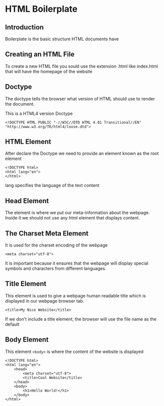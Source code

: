 # HTML Boilerplate

## Introduction

Boilerplate is the basic structure HTML documents have

## Creating an HTML File

To create a new HTML file you sould use the extension .html like index.html that will have the homepage of the website

## Doctype

The doctype tells the browser what version of HTML should use to render the document.

This is a HTML4 version Doctype
```
<!DOCTYPE HTML PUBLIC "-//W3C//DTD HTML 4.01 Transitional//EN" "http://www.w3.org/TR/html4/loose.dtd">
```

## HTML Element

After declare the Doctype we need to provide an <html> element known as the root element

```
<!DOCTYPE html>
<html lang="en">
</html>
```

lang specifies the language of the text content

## Head Element

The <head> element is where we put our meta-information about the webpage. Inside it we should not use any html element that displays content.

## The Charset Meta Element

It is used for the charset encoding of the webpage

```
<meta charset="utf-8">
```
It is important because it ensures that the webpage will display special symbols and characters from different languages.

## Title Element

This element is used to give a webpage human readable title which is displayed in our webpage browser tab.

```
<title>My Nice Website</title>
```

If we don't include a title element, the browser will use the file name as the default

## Body Element

This element `<body>` is where the content of the website is displayed

```
<!DOCTYPE html>
<html lang="en">
    <head>
        <meta charset="utf-8">
        <title>Cool Website</title>
    </head>
    <body>
        <h1>Hello World!</h1>
    </body>
</html>
```